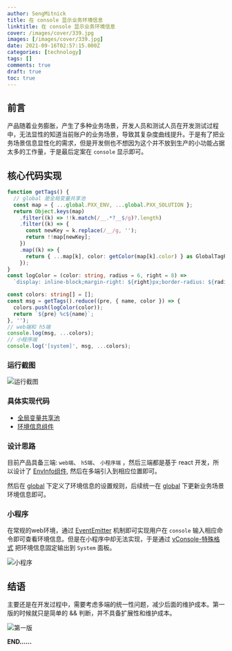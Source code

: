 ```yaml
---
author: SengMitnick
title: 在 console 显示业务环境信息
linktitle: 在 console 显示业务环境信息
cover: /images/cover/339.jpg
images: [/images/cover/339.jpg]
date: 2021-09-16T02:57:15.000Z
categories: [technology]
tags: []
comments: true
draft: true
toc: true
---
```


## 前言

产品随着业务膨胀，产生了多种业务场景，开发人员和测试人员在开发测试过程中，无法显性的知道当前账户的业务场景，导致其复杂度曲线提升。于是有了把业务场景信息显性化的需求，但是开发侧也不想因为这个并不放到生产的小功能占据太多的工作量，于是最后定案在 `console` 显示即可。

## 核心代码实现

```ts
function getTags() {
  // global 是全局变量共享池
  const map = { ...global.PXX_ENV, ...global.PXX_SOLUTION };
  return Object.keys(map)
    .filter((k) => !!k.match(/__.*?__$/g)?.length)
    .filter((k) => {
      const newKey = k.replace(/__/g, '');
      return !!map[newKey];
    })
    .map((k) => {
      return { ...map[k], color: getColor(map[k].color) } as GlobalTagProps;
    });
}
const logColor = (color: string, radius = 6, right = 8) =>
  `display: inline-block;margin-right: ${right}px;border-radius: ${radius}px;padding: 2px 4px;font-size: 12px;color: #FFFFFF;background: ${color};border: 1px solid ${color};`;

const colors: string[] = [];
const msg = getTags().reduce((pre, { name, color }) => {
  colors.push(logColor(color));
  return `${pre} %c${name}`;
}, '');
// web端和 h5端
console.log(msg, ...colors);
// 小程序端
console.log('[system]', msg, ...colors);
```

### 运行截图

![运行截图](https://pic4.zhimg.com/80/v2-b9626928555f066fe70d8fa2b7e9b0a2.png)

### 具体实现代码

-   [全局变量共享池](https://gitee.com/pxx-design/pxx-design/blob/master/packages/utils/src/utils/global/index.ts#L157)
-   [环境信息组件](https://gitee.com/pxx-design/pxx-design/blob/master/packages/common/src/common/env-info/index.tsx)

### 设计思路

目前产品具备三端: `web端`、 `h5端`、 `小程序端` ，然后三端都是基于 react 开发，所以设计了 [EnvInfo组件](https://pxx-design.gitee.io/common/env-info), 然后在多端引入到相应位置即可。

然后在 [global](https://pxx-design.gitee.io/utils/global) 下定义了环境信息的设置规则，后续统一在 [global](https://pxx-design.gitee.io/utils/global) 下更新业务场景环境信息即可。

### 小程序

在常规的web环境，通过 [EventEmitter](https://pxx-design.gitee.io/utils/global/event-emitter) 机制即可实现用户在 `console` 输入相应命令即可查看环境信息。但是在小程序中却无法实现，于是通过 [vConsole-特殊格式](https://github.com/Tencent/vConsole/blob/dev/doc/tutorial_CN.md#%E7%89%B9%E6%AE%8A%E6%A0%BC%E5%BC%8F) 把环境信息固定输出到 `System` 面板。

![小程序](https://pic4.zhimg.com/80/v2-6680b371fad2a28fe7318d208ec716ec.jpg)

## 结语

主要还是在开发过程中，需要考虑多端的统一性问题，减少后面的维护成本。第一版的时候就只是简单的 && 判断，并不具备扩展性和维护成本。

![第一版](https://pic4.zhimg.com/80/v2-78760eba94c9f816b634f370abba42bf.png)

**END......**
